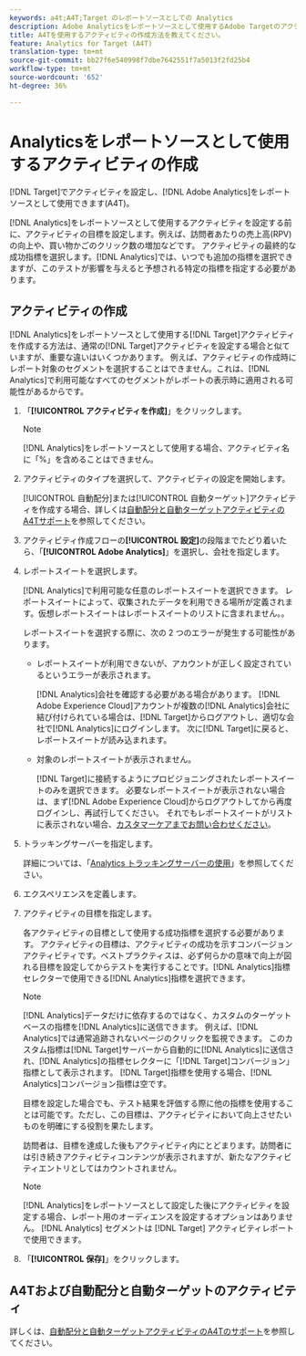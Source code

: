 ```yaml
---
keywords: a4t;A4T;Target のレポートソースとしての Analytics
description: Adobe Analyticsをレポートソースとして使用するAdobe Targetのアクティビティを設定する方法(A4T)を説明します。
title: A4Tを使用するアクティビティの作成方法を教えてください。
feature: Analytics for Target (A4T)
translation-type: tm+mt
source-git-commit: bb27f6e540998f7dbe7642551f7a5013f2fd25b4
workflow-type: tm+mt
source-wordcount: '652'
ht-degree: 36%

---
```



# Analyticsをレポートソースとして使用するアクティビティの作成

[!DNL Target]でアクティビティを設定し、[!DNL Adobe Analytics]をレポートソースとして使用できます(A4T)。

[!DNL Analytics]をレポートソースとして使用するアクティビティを設定する前に、アクティビティの目標を設定します。例えば、訪問者あたりの売上高(RPV)の向上や、買い物かごのクリック数の増加などです。 アクティビティの最終的な成功指標を選択します。[!DNL Analytics]では、いつでも追加の指標を選択できますが、このテストが影響を与えると予想される特定の指標を指定する必要があります。

## アクティビティの作成

[!DNL Analytics]をレポートソースとして使用する[!DNL Target]アクティビティを作成する方法は、通常の[!DNL Target]アクティビティを設定する場合と似ていますが、重要な違いはいくつかあります。 例えば、アクティビティの作成時にレポート対象のセグメントを選択することはできません。これは、[!DNL Analytics]で利用可能なすべてのセグメントがレポートの表示時に適用される可能性があるからです。

1. 「**[!UICONTROL アクティビティを作成]**」をクリックします。

   >[!NOTE]
   >
   >[!DNL Analytics]をレポートソースとして使用する場合、アクティビティ名に「%」を含めることはできません。

1. アクティビティのタイプを選択して、アクティビティの設定を開始します。

   [!UICONTROL 自動配分]または[!UICONTROL 自動ターゲット]アクティビティを作成する場合、詳しくは[自動配分と自動ターゲットアクティビティのA4Tサポート](/help/c-integrating-target-with-mac/a4t/a4t-at-aa.md)を参照してください。

1. アクティビティ作成フローの&#x200B;**[!UICONTROL 設定]**&#x200B;の段階までたどり着いたら、「**[!UICONTROL Adobe Analytics]**」を選択し、会社を指定します。
1. レポートスイートを選択します。

   [!DNL Analytics]で利用可能な任意のレポートスイートを選択できます。 レポートスイートによって、収集されたデータを利用できる場所が定義されます。仮想レポートスイートはレポートスイートのリストに含まれません。。

   レポートスイートを選択する際に、次の 2 つのエラーが発生する可能性があります。

   * レポートスイートが利用できないが、アカウントが正しく設定されているというエラーが表示されます。

      [!DNL Analytics]会社を確認する必要がある場合があります。 [!DNL Adobe Experience Cloud]アカウントが複数の[!DNL Analytics]会社に結び付けられている場合は、[!DNL Target]からログアウトし、適切な会社で[!DNL Analytics]にログインします。 次に[!DNL Target]に戻ると、レポートスイートが読み込まれます。

   * 対象のレポートスイートが表示されません。

      [!DNL Target]に接続するようにプロビジョニングされたレポートスイートのみを選択できます。 必要なレポートスイートが表示されない場合は、まず[!DNL Adobe Experience Cloud]からログアウトしてから再度ログインし、再試行してください。
   それでもレポートスイートがリストに表示されない場合、[カスタマーケアまでお問い合わせください](/help/cmp-resources-and-contact-information.md#reference_ACA3391A00EF467B87930A450050077C)。

1. トラッキングサーバーを指定します。

   詳細については、「[Analytics トラッキングサーバーの使用](/help/c-integrating-target-with-mac/a4t/analytics-tracking-server.md#task_72077BA7E93C4A65A715A18F32228823)」を参照してください。

1. エクスペリエンスを定義します。
1. アクティビティの目標を指定します。

   各アクティビティの目標として使用する成功指標を選択する必要があります。 アクティビティの目標は、アクティビティの成功を示すコンバージョンアクティビティです。ベストプラクティスは、必ず何らかの意味で向上が図れる目標を設定してからテストを実行することです。[!DNL Analytics]指標セレクターで使用できる[!DNL Analytics]指標を選択できます。

   >[!NOTE]
   >
   >[!DNL Analytics]データだけに依存するのではなく、カスタムのターゲットベースの指標を[!DNL Analytics]に送信できます。 例えば、[!DNL Analytics]では通常追跡されないページのクリックを監視できます。 このカスタム指標は[!DNL Target]サーバーから自動的に[!DNL Analytics]に送信され、[!DNL Analytics]の指標セレクターに「[!DNL Target]コンバージョン」指標として表示されます。 [!DNL Target]指標を使用する場合、[!DNL Analytics]コンバージョン指標は空です。

   目標を設定した場合でも、テスト結果を評価する際に他の指標を使用することは可能です。ただし、この目標は、アクティビティにおいて向上させたいものを明確にする役割を果たします。

   訪問者は、目標を達成した後もアクティビティ内にとどまります。訪問者には引き続きアクティビティコンテンツが表示されますが、新たなアクティビティエントリとしてはカウントされません。

   >[!NOTE]
   >
   >[!DNL Analytics]をレポートソースとして設定した後にアクティビティを設定する場合、レポート用のオーディエンスを設定するオプションはありません。 [!DNL Analytics] セグメントは [!DNL Target] アクティビティレポートで使用できます。

1. 「**[!UICONTROL 保存]**」をクリックします。

## A4Tおよび自動配分と自動ターゲットのアクティビティ

詳しくは、[自動配分と自動ターゲットアクティビティのA4Tのサポート](/help/c-integrating-target-with-mac/a4t/a4t-at-aa.md)を参照してください。